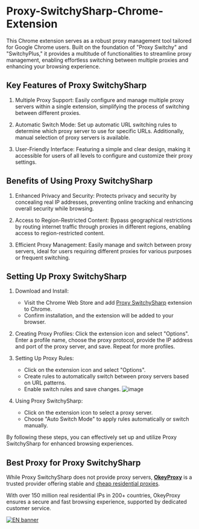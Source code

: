 # Proxy-SwitchySharp-Chrome-Extension
This Chrome extension serves as a robust proxy management tool tailored for Google Chrome users. Built on the foundation of "Proxy Switchy" and "SwitchyPlus," it provides a multitude of functionalities to streamline proxy management, enabling effortless switching between multiple proxies and enhancing your browsing experience.

## Key Features of Proxy SwitchySharp

1. Multiple Proxy Support: Easily configure and manage multiple proxy servers within a single extension, simplifying the process of switching between different proxies.

2. Automatic Switch Mode: Set up automatic URL switching rules to determine which proxy server to use for specific URLs. Additionally, manual selection of proxy servers is available.

3. User-Friendly Interface: Featuring a simple and clear design, making it accessible for users of all levels to configure and customize their proxy settings.

## Benefits of Using Proxy SwitchySharp

1. Enhanced Privacy and Security: Protects privacy and security by concealing real IP addresses, preventing online tracking and enhancing overall security while browsing.

2. Access to Region-Restricted Content: Bypass geographical restrictions by routing internet traffic through proxies in different regions, enabling access to region-restricted content.

3. Efficient Proxy Management: Easily manage and switch between proxy servers, ideal for users requiring different proxies for various purposes or frequent switching.

## Setting Up Proxy SwitchySharp

1. Download and Install:
   - Visit the Chrome Web Store and add [Proxy SwitchySharp]() extension to Chrome.
   - Confirm installation, and the extension will be added to your browser.

2. Creating Proxy Profiles: Click the extension icon and select "Options". Enter a profile name, choose the proxy protocol, provide the IP address and port of the proxy server, and save. Repeat for more profiles.

3. Setting Up Proxy Rules:
   - Click on the extension icon and select "Options".
   - Create rules to automatically switch between proxy servers based on URL patterns.
   - Enable switch rules and save changes.
![image](https://github.com/okeyproxy2/Proxy-SwitchySharp-Chrome-Extension/assets/155126786/a0a30b28-5195-43d9-aad4-045741410249)

4. Using Proxy SwitchySharp:
   - Click on the extension icon to select a proxy server.
   - Choose "Auto Switch Mode" to apply rules automatically or switch manually.

By following these steps, you can effectively set up and utilize Proxy SwitchySharp for enhanced browsing experiences.

## Best Proxy for Proxy SwitchySharp

While Proxy SwitchySharp does not provide proxy servers, [**OkeyProxy**](https://www.okeyproxy.com/en?link=b63b57) is a trusted provider offering stable and [cheap residential proxies](https://www.okeyproxy.com/en/residential-proxies?link=b63b57). 

With over 150 million real residential IPs in 200+ countries, OkeyProxy ensures a secure and fast browsing experience, supported by dedicated customer service. 

[![EN banner](https://github.com/okeyproxy2/Proxy-SwitchySharp-Chrome-Extension/assets/155126786/3344e07b-d16c-4e0d-926d-4bbbd3739294)](https://www.okeyproxy.com/en/residential-proxies?link=b63b57)

